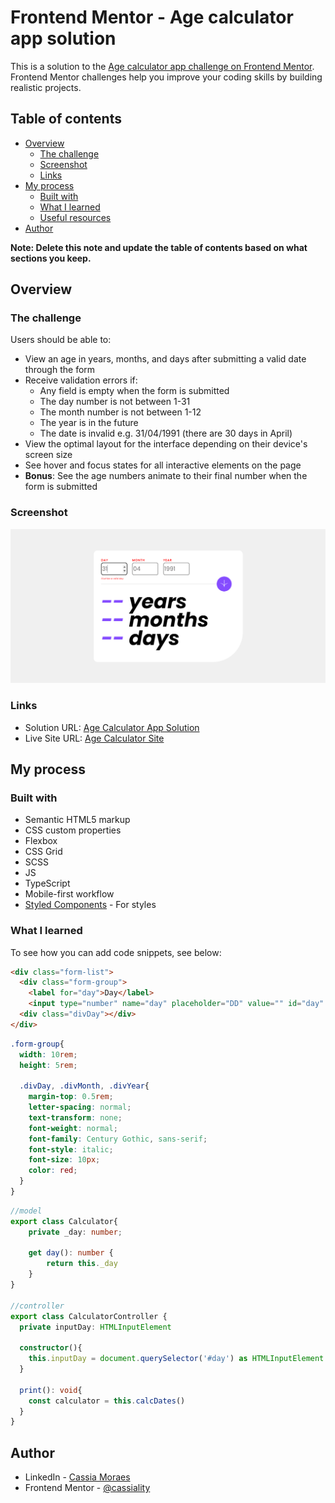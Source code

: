 # Frontend Mentor - Age calculator app solution

This is a solution to the [Age calculator app challenge on Frontend Mentor](https://www.frontendmentor.io/challenges/age-calculator-app-dF9DFFpj-Q). Frontend Mentor challenges help you improve your coding skills by building realistic projects. 

## Table of contents

- [Overview](#overview)
  - [The challenge](#the-challenge)
  - [Screenshot](#screenshot)
  - [Links](#links)
- [My process](#my-process)
  - [Built with](#built-with)
  - [What I learned](#what-i-learned)
  - [Useful resources](#useful-resources)
- [Author](#author)

**Note: Delete this note and update the table of contents based on what sections you keep.**

## Overview

### The challenge

Users should be able to:

- View an age in years, months, and days after submitting a valid date through the form
- Receive validation errors if:
  - Any field is empty when the form is submitted
  - The day number is not between 1-31
  - The month number is not between 1-12
  - The year is in the future
  - The date is invalid e.g. 31/04/1991 (there are 30 days in April)
- View the optimal layout for the interface depending on their device's screen size
- See hover and focus states for all interactive elements on the page
- **Bonus**: See the age numbers animate to their final number when the form is submitted

### Screenshot

![](./Desktop.PNG)

### Links

- Solution URL: [Age Calculator App Solution](https://github.com/cassiamoraes/Age-Calculator-App)
- Live Site URL: [Age Calculator Site](https://cassiamoraes.github.io/Age-Calculator-App/)

## My process

### Built with

- Semantic HTML5 markup
- CSS custom properties
- Flexbox
- CSS Grid
- SCSS
- JS
- TypeScript
- Mobile-first workflow
- [Styled Components](https://styled-components.com/) - For styles

### What I learned

To see how you can add code snippets, see below:

```html
<div class="form-list">
  <div class="form-group">
    <label for="day">Day</label>
    <input type="number" name="day" placeholder="DD" value="" id="day" min="1" max="31" required>
  <div class="divDay"></div>
</div>
```
```css
.form-group{
  width: 10rem;
  height: 5rem;
            
  .divDay, .divMonth, .divYear{
    margin-top: 0.5rem;
    letter-spacing: normal;
    text-transform: none;
    font-weight: normal;
    font-family: Century Gothic, sans-serif;
    font-style: italic;
    font-size: 10px;
    color: red;
  }
}
```
```ts
//model
export class Calculator{
    private _day: number;

    get day(): number {
        return this._day
    }
}

//controller
export class CalculatorController {
  private inputDay: HTMLInputElement

  constructor(){
    this.inputDay = document.querySelector('#day') as HTMLInputElement
  }

  print(): void{
    const calculator = this.calcDates()
  }
}
```

## Author

- LinkedIn - [Cassia Moraes](https://www.linkedin.com/in/cassia-moraes-797797139)
- Frontend Mentor - [@cassiality](https://www.frontendmentor.io/profile/cassiality)

